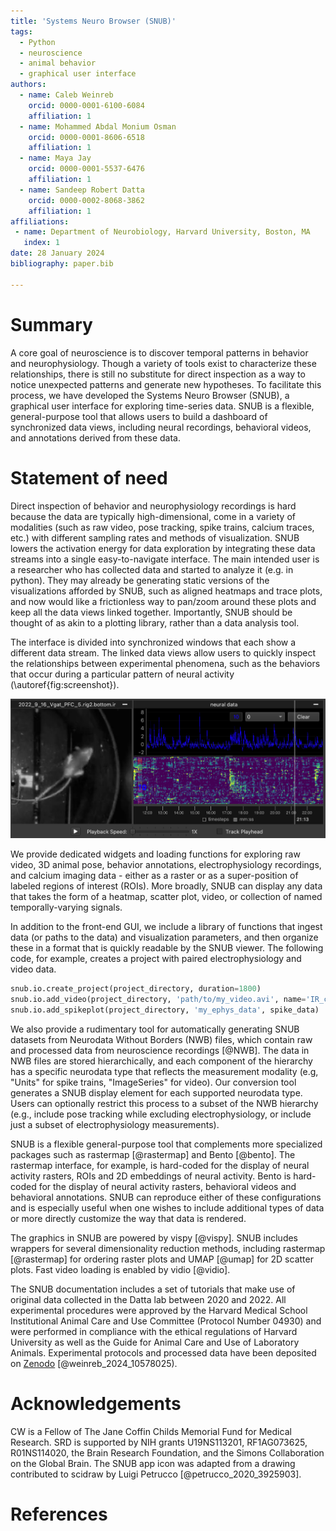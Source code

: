 ```yaml
---
title: 'Systems Neuro Browser (SNUB)'
tags:
  - Python
  - neuroscience
  - animal behavior
  - graphical user interface
authors:
  - name: Caleb Weinreb
    orcid: 0000-0001-6100-6084
    affiliation: 1
  - name: Mohammed Abdal Monium Osman
    orcid: 0000-0001-8606-6518
    affiliation: 1
  - name: Maya Jay
    orcid: 0000-0001-5537-6476
    affiliation: 1
  - name: Sandeep Robert Datta
    orcid: 0000-0002-8068-3862
    affiliation: 1
affiliations:
 - name: Department of Neurobiology, Harvard University, Boston, MA
   index: 1
date: 28 January 2024
bibliography: paper.bib

---
```



# Summary

A core goal of neuroscience is to discover temporal patterns in behavior and neurophysiology. Though a variety of tools exist to characterize these relationships, there is still no substitute for direct inspection as a way to notice unexpected patterns and generate new hypotheses. To facilitate this process, we have developed the Systems Neuro Browser (SNUB), a graphical user interface for exploring time-series data. SNUB is a flexible, general-purpose tool that allows users to build a dashboard of synchronized data views, including neural recordings, behavioral videos, and annotations derived from these data. 


# Statement of need

Direct inspection of behavior and neurophysiology recordings is hard because the data are typically high-dimensional, come in a variety of modalities (such as raw video, pose tracking, spike trains, calcium traces, etc.) with different sampling rates and methods of visualization. SNUB lowers the activation energy for data exploration by integrating these data streams into a single easy-to-navigate interface. The main intended user is a researcher who has collected data and started to analyze it (e.g. in python). They may already be generating static versions of the visualizations afforded by SNUB, such as aligned heatmaps and trace plots, and now would like a frictionless way to pan/zoom around these plots and keep all the data views linked together. Importantly, SNUB should be thought of as akin to a plotting library, rather than a data analysis tool. 

The interface is divided into synchronized windows that each show a different data stream. The linked data views allow users to quickly inspect the relationships between experimental phenomena, such as the behaviors that occur during a particular pattern of neural activity (\autoref{fig:screenshot}). 

![Screenshot from SNUB.\label{fig:screenshot}](docs/media/screenshot.png)

We provide dedicated widgets and loading functions for exploring raw video, 3D animal pose, behavior annotations, electrophysiology recordings, and calcium imaging data - either as a raster or as a super-position of labeled regions of interest (ROIs). More broadly, SNUB can display any data that takes the form of a heatmap, scatter plot, video, or collection of named temporally-varying signals. 

In addition to the front-end GUI, we include a library of functions that ingest data (or paths to the data) and visualization parameters, and then organize these in a format that is quickly readable by the SNUB viewer. The following code, for example, creates a project with paired electrophysiology and video data.

```python
snub.io.create_project(project_directory, duration=1800)
snub.io.add_video(project_directory, 'path/to/my_video.avi', name='IR_camera')
snub.io.add_spikeplot(project_directory, 'my_ephys_data', spike_data)
```

We also provide a rudimentary tool for automatically generating SNUB datasets from Neurodata Without Borders (NWB) files, which contain raw and processed data from neuroscience recordings [@NWB]. The data in NWB files are stored hierarchically, and each component of the hierarchy has a specific neurodata type that reflects the measurement modality (e.g, "Units" for spike trains, "ImageSeries" for video). Our conversion tool generates a SNUB display element for each supported neurodata type. Users can optionally restrict this process to a subset of the NWB hierarchy (e.g., include pose tracking while excluding electrophysiology, or include just a subset of electrophysiology measurements). 

SNUB is a flexible general-purpose tool that complements more specialized packages such as rastermap [@rastermap] and Bento [@bento]. The rastermap interface, for example, is hard-coded for the display of neural activity rasters, ROIs and 2D embeddings of neural activity. Bento is hard-coded for the display of neural activity rasters, behavioral videos and behavioral annotations. SNUB can reproduce either of these configurations and is especially useful when one wishes to include additional types of data or more directly customize the way that data is rendered.

The graphics in SNUB are powered by vispy [@vispy]. SNUB includes wrappers for several dimensionality reduction methods, including rastermap [@rastermap] for ordering raster plots and UMAP [@umap] for 2D scatter plots. Fast video loading is enabled by vidio [@vidio]. 

The SNUB documentation includes a set of tutorials that make use of original data collected in the Datta lab between 2020 and 2022. All experimental procedures were approved by the Harvard Medical School Institutional Animal Care and Use Committee (Protocol Number 04930) and were performed in compliance with the ethical regulations of Harvard University as well as the Guide for Animal Care and Use of Laboratory Animals. Experimental protocols and processed data have been deposited on [Zenodo](https://zenodo.org/records/10578025) [@weinreb_2024_10578025). 

# Acknowledgements

CW is a Fellow of The Jane Coffin Childs Memorial Fund for Medical Research. SRD is supported by NIH grants U19NS113201, RF1AG073625, R01NS114020, the Brain Research Foundation, and the Simons Collaboration on the Global Brain. The SNUB app icon was adapted from a drawing contributed to scidraw by Luigi Petrucco  [@petrucco_2020_3925903].


# References